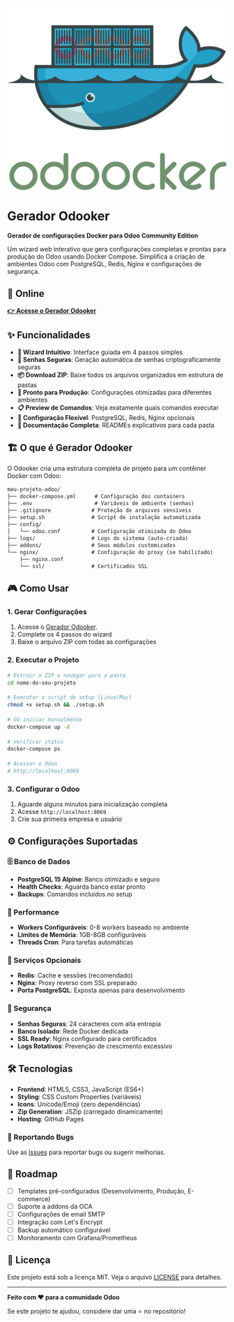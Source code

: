 ![Logo do Odooker](imagem/odoocker.png)
# Gerador Odooker

**Gerador de configurações Docker para Odoo Community Edition**

Um wizard web interativo que gera configurações completas e prontas para produção do Odoo usando Docker Compose. Simplifica a criação de ambientes Odoo com PostgreSQL, Redis, Nginx e configurações de segurança.

## 🚀 Online

**[👉 Acesse o Gerador Odooker](https://dikluwe.github.io/odooker/)**

## ✨ Funcionalidades

- **🎯 Wizard Intuitivo**: Interface guiada em 4 passos simples
- **🔐 Senhas Seguras**: Geração automática de senhas criptograficamente seguras
- **📦 Download ZIP**: Baixe todos os arquivos organizados em estrutura de pastas
- **🚀 Pronto para Produção**: Configurações otimizadas para diferentes ambientes
- **📋 Preview de Comandos**: Veja exatamente quais comandos executar
- **🔧 Configuração Flexível**: PostgreSQL, Redis, Nginx opcionais
- **📖 Documentação Completa**: READMEs explicativos para cada pasta

## 🏗️ O que é Gerador Odooker

O Odooker cria uma estrutura completa de projeto para um contêiner Docker com Odoo:

```
meu-projeto-odoo/
├── docker-compose.yml      # Configuração dos containers
├── .env                    # Variáveis de ambiente (senhas)
├── .gitignore             # Proteção de arquivos sensíveis
├── setup.sh               # Script de instalação automatizada
├── config/
│   └── odoo.conf          # Configuração otimizada do Odoo
├── logs/                  # Logs do sistema (auto-criada)
├── addons/                # Seus módulos customizados
└── nginx/                 # Configuração do proxy (se habilitado)
    ├── nginx.conf
    └── ssl/               # Certificados SSL
```

## 🎮 Como Usar

### 1. Gerar Configurações
1. Acesse o [Gerador Odooker](https://dikluwe.github.io/odooker/).
2. Complete os 4 passos do wizard
3. Baixe o arquivo ZIP com todas as configurações

### 2. Executar o Projeto
```bash
# Extrair o ZIP e navegar para a pasta
cd nome-do-seu-projeto

# Executar o script de setup (Linux/Mac)
chmod +x setup.sh && ./setup.sh

# OU iniciar manualmente
docker-compose up -d

# Verificar status
docker-compose ps

# Acessar o Odoo
# http://localhost:8069
```

### 3. Configurar o Odoo
1. Aguarde alguns minutos para inicialização completa
2. Acesse `http://localhost:8069`
3. Crie sua primeira empresa e usuário

## ⚙️ Configurações Suportadas

### 🗄️ Banco de Dados
- **PostgreSQL 15 Alpine**: Banco otimizado e seguro
- **Health Checks**: Aguarda banco estar pronto
- **Backups**: Comandos incluídos no setup

### 🚀 Performance
- **Workers Configuráveis**: 0-8 workers baseado no ambiente
- **Limites de Memória**: 1GB-8GB configuráveis
- **Threads Cron**: Para tarefas automáticas

### 🔧 Serviços Opcionais
- **Redis**: Cache e sessões (recomendado)
- **Nginx**: Proxy reverso com SSL preparado
- **Porta PostgreSQL**: Exposta apenas para desenvolvimento

### 🔐 Segurança
- **Senhas Seguras**: 24 caracteres com alta entropia
- **Banco Isolado**: Rede Docker dedicada
- **SSL Ready**: Nginx configurado para certificados
- **Logs Rotativos**: Prevenção de crescimento excessivo

## 🛠️ Tecnologias

- **Frontend**: HTML5, CSS3, JavaScript (ES6+)
- **Styling**: CSS Custom Properties (variáveis)
- **Icons**: Unicode/Emoji (zero dependências)
- **Zip Generation**: JSZip (carregado dinamicamente)
- **Hosting**: GitHub Pages

### 🐛 Reportando Bugs

Use as [Issues](https://github.com/dikluwe/odooker/issues) para reportar bugs ou sugerir melhorias.

## 📝 Roadmap

- [ ] Templates pré-configurados (Desenvolvimento, Produção, E-commerce)
- [ ] Suporte a addons da OCA
- [ ] Configurações de email SMTP
- [ ] Integração com Let's Encrypt
- [ ] Backup automático configurável
- [ ] Monitoramento com Grafana/Prometheus

## 📄 Licença

Este projeto está sob a licença MIT. Veja o arquivo [LICENSE](LICENSE) para detalhes.

---

**Feito com ❤️ para a comunidade Odoo**

Se este projeto te ajudou, considere dar uma ⭐ no repositório!
